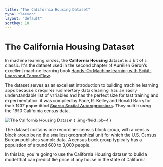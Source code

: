 ```yaml
---
title: "The California Housing Dataset"
type: "lesson"
layout: "default"
sortkey: 10
---
```


# The California Housing Dataset

In machine learning circles, the **California Housing** dataset is a bit of a classic. It's the dataset used in the second chapter of Aurélien Géron's excellent machine learning book [Hands-On Machine learning with Scikit-Learn and TensorFlow](https://www.amazon.com/Hands-Machine-Learning-Scikit-Learn-TensorFlow/dp/1492032646).

The dataset serves as an excellent introduction to building machine learning apps because it requires rudimentary data cleaning, has an easily understandable list of variables and has the perfect size for fast training and experimentation. it was compiled by Pace, R. Kelley and Ronald Barry for their 1997 paper titled [Sparse Spatial Autoregressions](https://www.sciencedirect.com/science/article/abs/pii/S016771529600140X). They built it using the 1990 California census data.

![The California Housing Dataset](../img/data.jpg)
{ .img-fluid .pb-4 }

The dataset contains one record per census block group, with a census block group being the smallest geographical unit for which the U.S. Census Bureau publishes sample data. A census block group typically has a population of around 600 to 3,000 people.

In this lab, you're going to use the California Housing dataset to build a model that can predict the price of any house in the state of California.